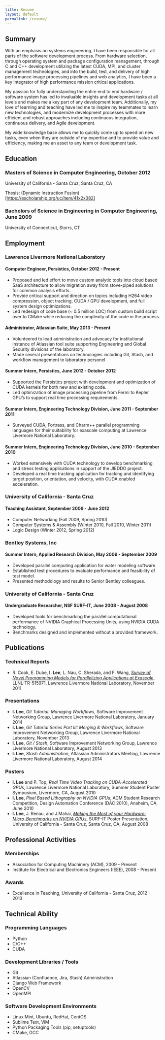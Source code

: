 ```yaml
---
title: Resume
layout: default
permalink: /resume/
---
```


## Summary

With an emphasis on systems engineering, I have been responsible for all
parts of the software development process. From hardware selection, through
operating system and package configuration management, through C and C++
development utilizing the latest CUDA, MPI, and cluster management
technologies, and into the build, test, and delivery of high performance
image processing pipelines and web analytics, I have been a key integrator
of high performance mission critical applications.

My passion for fully understanding the entire end to end hardware /
software system has led to invaluable insights and development tasks at all
levels and makes me a key part of any development team. Additionally, my
love of learning and teaching have led me to inspire my teammates to learn
new technologies, and modernize development processes with more efficient
and robust approaches including continuous integration, continuous
delivery, and Agile development.

My wide knowledge base allows me to quickly come up to speed on new
tasks, even when they are outside of my expertise and to provide value and
efficiency, making me an asset to any team or development task.

## Education

### Masters of Science in Computer Engineering, October 2012

University of California - Santa Cruz, Santa Cruz, CA

Thesis: (Dynamic Instruction Fusion)[https://escholarship.org/uc/item/41x2x382]

### Bachelors of Science in Engineering in Computer Engineering, June 2009

University of Connecticut, Storrs, CT

## Employment

### Lawrence Livermore National Laboratory

#### Computer Engineer, Persistics, October 2012 - Present

* Proposed and led effort to move custom analytic tools into cloud based
  SaaS architecture to allow migration away from stove-piped solutions
  for common analysis efforts.
* Provide critical support and direction on topics including H264 video
  compression, object tracking, CUDA / GPU development, and full system
  design optimizations.
* Led redesign of code base (~ 0.5 million LOC) from custom build script
  over to CMake while reducing the complexity of the code in the process.

#### Administrator, Atlassian Suite, May 2013 - Present

* Volunteered to lead administration and advocacy for institutional
  instance of Atlassian tool suite supporting Engineering and Global
  Security divisions of the laboratory.
* Made several presentations on technologies including Git, Stash, and
  workflow management to laboratory personel

#### Summer Intern, Persistics, June 2012 - October 2012

* Supported the Persistics project with development and optimization of
  CUDA kernels for both new and existing code.
* Led optimization of image processing pipeline from Fermi to Kepler
  GPU’s to support real time processing requirements.

#### Summer Intern, Engineering Technology Division, June 2011 - September 2011

* Surveyed CUDA, Fortress, and Charm++ parallel programming languages for
  their suitability for exascale computing at Lawrence Livermore National
  Laboratory.

#### Summer Intern, Engineering Technology Division, June 2010 - September 2010

* Worked extensively with CUDA technology to develop benchmarking and stress testing applications in support of the JIEDDO project.
* Developed a real time tracking application for tracking and identifying target position, orientation, and velocity, with CUDA enabled acceleration.

### University of California - Santa Cruz

#### Teaching Assistant, September 2009 - June 2012

* Computer Networking (Fall 2009, Spring 2010)
* Computer Systems & Assembly (Winter 2010, Fall 2010, Winter 2011)
* Logic Design (Winter 2012, Spring 2012)

### Bentley Systems, Inc

#### Summer Intern, Applied Research Division, May 2009 - September 2009

* Developed parallel computing application for water modeling software.
* Established test procedures to evaluate performance and feasibility of test model.
* Presented methodology and results to Senior Bentley colleagues.

### University of California - Santa Cruz

#### Undergraduate Researcher, NSF SURF-IT, June 2008 - August 2008

* Developed tools for benchmarking the parallel computational performance of NVIDIA Graphical Processing Units, using NVIDIA CUDA technology.
* Benchmarks designed and implemented without a provided framework.

## Publications

### Technical Reports

* R. Cook, E. Dube, <strong>I. Lee</strong>, L. Nau, C. Sherada, and F. Wang, <a href="https://codesign.llnl.gov/pdfs/ExascaleProgrammingModelSurvey2011.pdf"><em>Survey of Novel Programming Models for Parallelizing Applications at Exascale</em></a>, LLNL-TR-515971, Lawrence Livermore National Laboratory, November 2011

### Presentations
* <strong>I. Lee</strong>, <em>Git Tutorial: Managing Workflows</em>, Software Improvement Networking Group, Lawrence Livermore National Laboratory, January 2014
* <strong>I. Lee</strong>, <em>Git Tutorial Series Part III: Merging & Workflows</em>, Software Improvement Networking Group, Lawrence Livermore National Laboratory, November 2013
* <strong>I. Lee</strong>, <em>Git / Stash</em>, Software Improvement Networking Group, Lawrence Livermore National Laboratory, August 2013
* <strong>I. Lee</strong>, <em>Stash Administration</em>, Atlassian Administrators Meeting, Lawrence Livermore National Laboratory, August 2014

### Posters
* <strong>I. Lee</strong> and P. Top, <em>Real Time Video Tracking on CUDA-Accelerated GPUs</em>, Lawrence Livermore National Laboratory, Summer Student Poster Symposium, Livermore, CA, August 2010
* <strong>I. Lee</strong>, <em>Pixel Based Lithography on NVIDIA GPUs</em>, ACM Student Research Competition, Design Automation Conference (DAC 2010), Anaheim, CA, June 2010
* <strong>I. Lee</strong>, J. Renau, and J.Mahai, <a href="https://surf-it.soe.ucsc.edu/node/82"><em>Making the Most of your Hardware: Micro-Benchmarks on NVIDIA GPUs</em></a>, SURF-IT Poster Presentation, University of California - Santa Cruz, Santa Cruz, CA, August 2008

## Professional Activities

### Memberships
* Association for Computing Machinery (ACM), 2009 - Present
* Institute for Electrical and Electronics Engineers (IEEE), 2008 - Present

### Awards

* Excellence in Teaching, University of California - Santa Cruz, 2012 - 2013

## Technical Ability

### Programming Languages

* Python
* C/C++
* CUDA

### Development Libraries / Tools

* Git
* Atlassian (Confluence, Jira, Stash) Administration
* Django Web Framework
* OpenCV
* OpenMPI

### Software Development Environments

* Linux Mint, Ubuntu, RedHat, CentOS
* Sublime Text, ViM
* Python Packaging Tools (pip, setuptools)
* CMake, GCC
